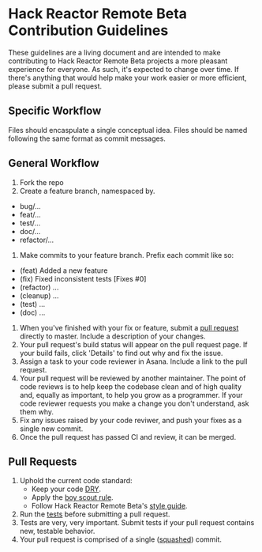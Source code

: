 # Hack Reactor Remote Beta Contribution Guidelines

These guidelines are a living document and are intended to make contributing to
Hack Reactor Remote Beta projects a more pleasant experience for everyone. As such, it's
expected to change over time. If there's anything that would help make your work easier or more efficient, please submit a pull request.

## Specific Workflow

Files should encaspulate a single conceptual idea. Files should be named following the same format as commit messages.

<!-- ### Overview

- Fork the repo
- Create a feature branch, namespaced by.
  - bug/...
  - feat/...
  - test/...
  - doc/...
  - refactor/...
- Make commits to your feature branch. Prefix each commit like so:
  - (feat) Added a new feature
  - (fix) Fixed inconsistent tests [Fixes #0]
  - (refactor) ...
  - (cleanup) ...
  - (test) ...
  - (doc) ...
- Make a pull request with your changes directly to master. Include a
  description of your changes.
- Wait for one of the reviewers to look at your code and either merge it or
  give feedback which you should adapt to. -->


## General Workflow

<!-- 1. Follow Hack Reactor Remote Beta's [git workflow][]. -->
1. Fork the repo
1. Create a feature branch, namespaced by.
  - bug/...
  - feat/...
  - test/...
  - doc/...
  - refactor/...
1. Make commits to your feature branch. Prefix each commit like so:
  - (feat) Added a new feature
  - (fix) Fixed inconsistent tests [Fixes #0]
  - (refactor) ...
  - (cleanup) ...
  - (test) ...
  - (doc) ...
1. When you've finished with your fix or feature, submit a [pull request][]
   directly to master. Include a description of your changes.
1. Your pull request's build status will appear on the pull request page. If
   your build fails, click 'Details' to find out why and fix the issue.
1. Assign a task to your code reviewer in Asana. Include a link to the pull
   request.
1. Your pull request will be reviewed by another maintainer. The point of code
   reviews is to help keep the codebase clean and of high quality and, equally
   as important, to help you grow as a programmer. If your code reviewer
   requests you make a change you don't understand, ask them why.
1. Fix any issues raised by your code reviwer, and push your fixes as a single
   new commit.
1. Once the pull request has passed CI and review, it can be merged.


## Pull Requests

1. Uphold the current code standard:
    - Keep your code [DRY][].
    - Apply the [boy scout rule][].
    - Follow Hack Reactor Remote Beta's [style guide][].
1. Run the [tests][] before submitting a pull request.
1. Tests are very, very important. Submit tests if your pull request contains
   new, testable behavior.
1. Your pull request is comprised of a single ([squashed][]) commit.


<!-- Links -->
[git workflow]: https://github.com/remotebeta/instructor-wiki/wiki/Git-Workflow#remotebeta-internal-git-workflow
[pull request]: https://help.github.com/articles/using-pull-requests
[DRY]: http://programmer.97things.oreilly.com/wiki/index.php/Don%27t_Repeat_Yourself
[boy scout rule]: http://programmer.97things.oreilly.com/wiki/index.php/The_Boy_Scout_Rule
[style guide]: https://github.com/remotebeta/style-guide#remotebeta-style-guide
[tests]: https://github.com/remotebeta/bookstrap#tasks
[squashed]: http://gitready.com/advanced/2009/02/10/squashing-commits-with-rebase.html
<!-- End links -->
